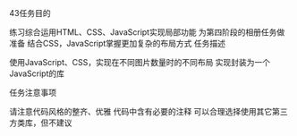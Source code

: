 43任务目的

练习综合运用HTML、CSS、JavaScript实现局部功能
为第四阶段的相册任务做准备
结合CSS，JavaScript掌握更加复杂的布局方式
任务描述

使用JavaScript、CSS，实现在不同图片数量时的不同布局
实现封装为一个JavaScript的库

任务注意事项

请注意代码风格的整齐、优雅
代码中含有必要的注释
可以合理选择使用其它第三方类库，但不建议